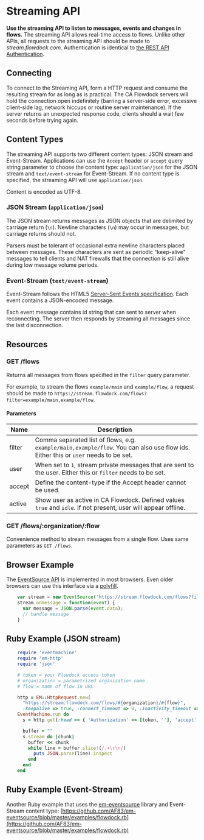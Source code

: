# Streaming API

**Use the streaming API to listen to messages, events and changes in flows.** The streaming API allows real-time access to flows. Unlike other APIs, all requests to the streaming API should be made to *stream.flowdock.com*. Authentication is identical to [the REST API Authentication](authentication).

## Connecting

To connect to the Streaming API, form a HTTP request and consume the resulting stream for as long as is practical. The CA Flowdock servers will hold the connection open indefinitely (barring a server-side error, excessive client-side lag, network hiccups or routine server maintenance). If the server returns an unexpected response code, clients should a wait few seconds before trying again.

## Content Types

The streaming API supports two different content types: JSON stream and Event-Stream. Applications can use the `Accept` header or `accept` query string parameter to choose the content type: `application/json` for the JSON stream and `text/event-stream` for Event-Stream. If no content type is specified, the streaming API will use `application/json`.

Content is encoded as UTF-8.

### JSON Stream (`application/json`)

The JSON stream returns messages as JSON objects that are delimited by carriage return (`\r`). Newline characters (`\n`) may occur in messages, but carriage returns should not.

Parsers must be tolerant of occasional extra newline characters placed between messages. These characters are sent as periodic "keep-alive" messages to tell clients and NAT firewalls that the connection is still alive during low message volume periods.

### Event-Stream (`text/event-stream`)

Event-Stream follows the HTML5 [Server-Sent Events specification](http://dev.w3.org/html5/eventsource/). Each event contains a JSON-encoded message.

Each event message contains id string that can sent to server when reconnecting. The server then responds by streaming all messages since the last disconnection.

## Resources

### GET /flows

Returns all messages from flows specified in the `filter` query parameter.

For example, to stream the flows `example/main` and `example/flow`, a request should be made to `https://stream.flowdock.com/flows?filter=example/main,example/flow`.

#### Parameters

| Name          | Description  |
| ------------- | ------------ |
| filter | Comma separated list of flows, e.g. `example/main,example/flow`. You can also use flow ids. Either this or `user` needs to be set. |
| user | When set to `1`, stream private messages that are sent to the user. Either this or `filter` needs to be set. |
| accept | Define the content-type if the Accept header cannot be used. |
| active | Show user as active in CA Flowdock. Defined values `true` and `idle`. If not present, user will appear offline. |


### GET /flows/:organization/:flow

Convenience method to stream messages from a single flow. Uses same parameters as `GET /flows`.

## Browser Example

The [EventSource API](http://www.w3.org/TR/eventsource/#the-eventsource-interface)
is implemented in most browsers. Even older browsers can use this interface via a
[polyfill](https://github.com/Yaffle/EventSource).

```javascript
    var stream = new EventSource('https://stream.flowdock.com/flows?filter=<flow-id>&access_token=<oauth-token>')
    stream.onmessage = function(event) {
      var message = JSON.parse(event.data);
      // handle message
    }
```

## Ruby Example (JSON stream)

```ruby
    require 'eventmachine'
    require 'em-http'
    require 'json'

    # token = your Flowdock access token
    # organization = parametrized organization name
    # flow = name of flow in URL

    http = EM::HttpRequest.new(
      "https://stream.flowdock.com/flows/#{organization}/#{flow}",
      :keepalive => true, :connect_timeout => 0, :inactivity_timeout => 0)
    EventMachine.run do
      s = http.get(:head => { 'Authorization' => [token, ''], 'accept' => 'application/json'})

      buffer = ""
      s.stream do |chunk|
        buffer << chunk
        while line = buffer.slice!(/.+\r\n/)
          puts JSON.parse(line).inspect
        end
      end
    end
```

## Ruby Example (Event-Stream)

Another Ruby example that uses the [em-eventsource](https://github.com/AF83/em-eventsource) library and Event-Stream content type: [https://github.com/AF83/em-eventsource/blob/master/examples/flowdock.rb](https://github.com/AF83/em-eventsource/blob/master/examples/flowdock.rb)
